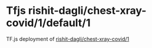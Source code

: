 # Tfjs rishit-dagli/chest-xray-covid/1/default/1
TF.js deployment of [rishit-dagli/chest-xray-covid/1](https://tfhub.dev/rishit-dagli/chest-xray-covid/1/)
